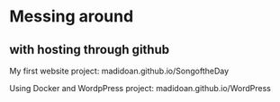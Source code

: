 # Messing around
## with hosting through github
My first website project:
  madidoan.github.io/SongoftheDay
  
Using Docker and WordpPress project:
  madidoan.github.io/WordPress



